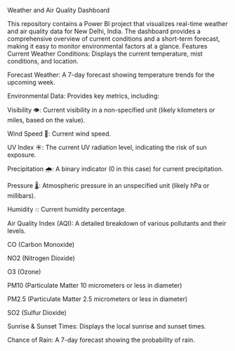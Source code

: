 Weather and Air Quality Dashboard

This repository contains a Power BI project that visualizes real-time weather and air quality data for New Delhi, India. The dashboard provides a comprehensive overview of current conditions and a short-term forecast, making it easy to monitor environmental factors at a glance.
Features
Current Weather Conditions: Displays the current temperature, mist conditions, and location.

Forecast Weather: A 7-day forecast showing temperature trends for the upcoming week.

Environmental Data: Provides key metrics, including:

Visibility 👁️: Current visibility in a non-specified unit (likely kilometers or miles, based on the value).

Wind Speed 💨: Current wind speed.

UV Index ☀️: The current UV radiation level, indicating the risk of sun exposure.

Precipitation 🌧️: A binary indicator (0 in this case) for current precipitation.

Pressure 🌡️: Atmospheric pressure in an unspecified unit (likely hPa or millibars).

Humidity 💧: Current humidity percentage.

Air Quality Index (AQI): A detailed breakdown of various pollutants and their levels.

CO (Carbon Monoxide)

NO2 (Nitrogen Dioxide)

O3 (Ozone)

PM10 (Particulate Matter 10 micrometers or less in diameter)

PM2.5 (Particulate Matter 2.5 micrometers or less in diameter)

SO2 (Sulfur Dioxide)

Sunrise & Sunset Times: Displays the local sunrise and sunset times.

Chance of Rain: A 7-day forecast showing the probability of rain.
